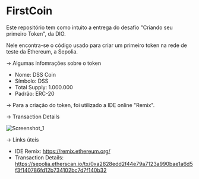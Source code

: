# FirstCoin

Este repositório tem como intuito a entrega do desafio "Criando seu primeiro Token", da DIO.

Nele encontra-se o código usado para criar um primeiro token na rede de teste da Ethereum, a Sepolia. 

-> Algumas infomrações sobre o token

- Nome: DSS Coin
- Símbolo: DSS
- Total Supply: 1.000.000
- Padrão: ERC-20

-> Para a criação do token, foi utilizado a IDE online "Remix".

-> Transaction Details

![Screenshot_1](https://github.com/Matheushmelo/FirstCoin/assets/104454290/8f3f1ca5-23ac-4fe3-8a45-fa1e225747bf)

-> Links úteis

- IDE Remix: https://remix.ethereum.org/
- Transaction Details: https://sepolia.etherscan.io/tx/0xa2828edd2f44e79a7123a990bae1a6d5f3f140786fd12b734102bc7d7f140b32
